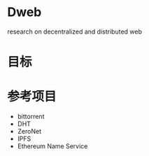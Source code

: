 # Dweb
research on decentralized and distributed web

# 目标

# 参考项目
- bittorrent
- DHT
- ZeroNet
- IPFS
- Ethereum Name Service


